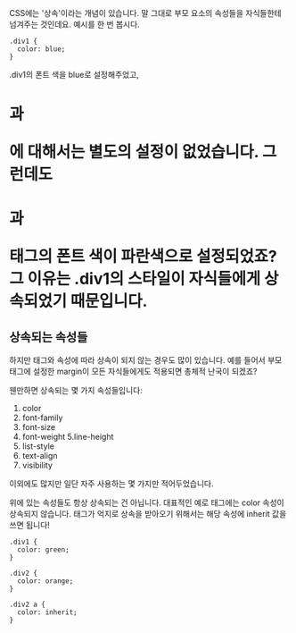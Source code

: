 CSS에는 '상속'이라는 개념이 있습니다. 말 그대로 부모 요소의 속성들을 자식들한테 넘겨주는 것인데요. 예시를 한 번 봅시다.

```
.div1 {
  color: blue;
}
```

.div1의 폰트 색을 blue로 설정해주었고, <h1>과 <p>에 대해서는 별도의 설정이 없었습니다. 그런데도 <h1>과 <p> 태그의 폰트 색이 파란색으로 설정되었죠? 그 이유는 .div1의 스타일이 자식들에게 상속되었기 때문입니다.

## 상속되는 속성들
하지만 태그와 속성에 따라 상속이 되지 않는 경우도 많이 있습니다. 예를 들어서 부모 태그에 설정한 margin이 모든 자식들에게도 적용되면 총체적 난국이 되겠죠?

웬만하면 상속되는 몇 가지 속성들입니다:

1. color
2. font-family
3. font-size
4. font-weight
5.line-height
6. list-style
7. text-align
8. visibility
  
이외에도 많지만 일단 자주 사용하는 몇 가지만 적어두었습니다.

위에 있는 속성들도 항상 상속되는 건 아닙니다. 대표적인 예로 <a> 태그에는 color 속성이 상속되지 않습니다. <a> 태그가 억지로 상속을 받아오기 위해서는 해당 속성에 inherit 값을 쓰면 됩니다!

```
.div1 {
  color: green;
}

.div2 {
  color: orange;
}

.div2 a {
  color: inherit;
}
```

